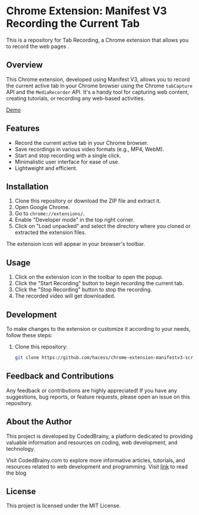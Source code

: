 # Chrome Extension: Manifest V3 Recording the Current Tab

This is a repository for Tab Recording, a Chrome extension that allows you to record the web pages .

## Overview

This Chrome extension, developed using Manifest V3, allows you to record the current active tab in your Chrome browser using the Chrome `tabCapture` API and the `MediaRecorder` API. It's a handy tool for capturing web content, creating tutorials, or recording any web-based activities.

[Demo](https://youtu.be/tVG10viT3Zw)

## Features

- Record the current active tab in your Chrome browser.
- Save recordings in various video formats (e.g., MP4, WebM).
- Start and stop recording with a single click.
- Minimalistic user interface for ease of use.
- Lightweight and efficient.

## Installation

1. Clone this repository or download the ZIP file and extract it.
2. Open Google Chrome.
3. Go to `chrome://extensions/`.
4. Enable "Developer mode" in the top right corner.
5. Click on "Load unpacked" and select the directory where you cloned or extracted the extension files.

The extension icon will appear in your browser's toolbar.

## Usage

1. Click on the extension icon in the toolbar to open the popup.
2. Click the "Start Recording" button to begin recording the current tab.
3. Click the "Stop Recording" button to stop the recording.
4. The recorded video will get downloaded.

## Development

To make changes to the extension or customize it according to your needs, follow these steps:

1. Clone this repository:

   ```bash
   git clone https://github.com/hacess/chrome-extension-manifestv3-screenshot.git

## Feedback and Contributions
Any feedback or contributions are highly appreciated! If you have any suggestions, bug reports, or feature requests, please open an issue on this repository.

## About the Author
This project is developed by CodedBrainy, a platform dedicated to providing valuable information and resources on coding, web development, and technology.

Visit CodedBrainy.com to explore more informative articles, tutorials, and resources related to web development and programming. Visit [link](https://www.codedbrainy.com/chrome-extension-manifest-v3-screen-recording/) to read the blog

## License
This project is licensed under the MIT License.
